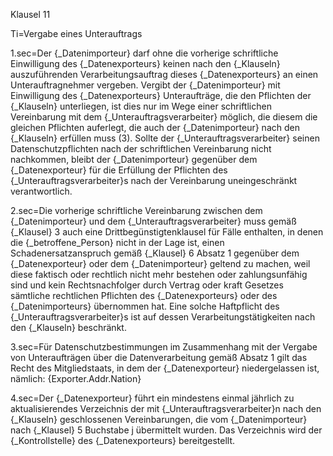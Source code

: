 Klausel 11

Ti=Vergabe eines Unterauftrags

1.sec=Der {_Datenimporteur} darf ohne die vorherige schriftliche Einwilligung des {_Datenexporteurs} keinen nach den {_Klauseln} auszuführenden Verarbeitungsauftrag dieses {_Datenexporteurs} an einen Unterauftragnehmer vergeben. Vergibt der {_Datenimporteur} mit Einwilligung des {_Datenexporteurs} Unteraufträge, die den Pflichten der {_Klauseln} unterliegen, ist dies nur im Wege einer schriftlichen Vereinbarung mit dem {_Unterauftragsverarbeiter} möglich, die diesem die gleichen Pflichten auferlegt, die auch der {_Datenimporteur} nach den {_Klauseln} erfüllen muss (3). Sollte der {_Unterauftragsverarbeiter} seinen Datenschutzpflichten nach der schriftlichen Vereinbarung nicht nachkommen, bleibt der {_Datenimporteur} gegenüber dem {_Datenexporteur} für die Erfüllung der Pflichten des {_Unterauftragsverarbeiter}s nach der Vereinbarung uneingeschränkt verantwortlich.

2.sec=Die vorherige schriftliche Vereinbarung zwischen dem {_Datenimporteur} und dem {_Unterauftragsverarbeiter} muss gemäß {_Klausel} 3 auch eine Drittbegünstigtenklausel für Fälle enthalten, in denen die {_betroffene_Person} nicht in der Lage ist, einen Schadenersatzanspruch gemäß {_Klausel} 6 Absatz 1 gegenüber dem {_Datenexporteur} oder dem {_Datenimporteur} geltend zu machen, weil diese faktisch oder rechtlich nicht mehr bestehen oder zahlungsunfähig sind und kein Rechtsnachfolger durch Vertrag oder kraft Gesetzes sämtliche rechtlichen Pflichten des {_Datenexporteurs} oder des {_Datenimporteurs} übernommen hat. Eine solche Haftpflicht des {_Unterauftragsverarbeiter}s ist auf dessen Verarbeitungstätigkeiten nach den {_Klauseln} beschränkt.

3.sec=Für Datenschutzbestimmungen im Zusammenhang mit der Vergabe von Unteraufträgen über die Datenverarbeitung gemäß Absatz 1 gilt das Recht des Mitgliedstaats, in dem der {_Datenexporteur} niedergelassen ist, nämlich: {Exporter.Addr.Nation}

4.sec=Der {_Datenexporteur} führt ein mindestens einmal jährlich zu aktualisierendes Verzeichnis der mit {_Unterauftragsverarbeiter}n nach den {_Klauseln} geschlossenen Vereinbarungen, die vom {_Datenimporteur} nach {_Klausel} 5 Buchstabe j übermittelt wurden. Das Verzeichnis wird der {_Kontrollstelle} des {_Datenexporteurs} bereitgestellt.

